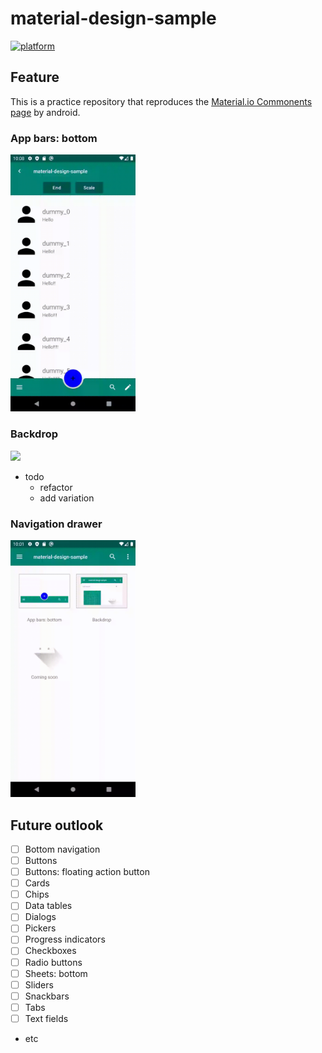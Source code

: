 material-design-sample
===
[![platform](https://img.shields.io/badge/platform-android-lightgrey)](https://img.shields.io/badge/platform-android-lightgrey)

## Feature
This is a practice repository that reproduces the [Material.io Commonents page](https://material.io/components/) by android.

### App bars: bottom 
<img width="200" src="https://github.com/Komeyama/material-design-sample/blob/images/bottom_app_bar.gif">

### Backdrop
<img width="200" src="https://github.com/Komeyama/material-design-sample/blob/images/backdrop.gif">

- todo
  - refactor
  - add variation

### Navigation drawer 

<img width="200" src="https://github.com/Komeyama/material-design-sample/blob/images/navigation_drawer.gif">


## Future outlook
- [ ] Bottom navigation
- [ ] Buttons
- [ ] Buttons: floating action button 
- [ ] Cards
- [ ] Chips
- [ ] Data tables
- [ ] Dialogs
- [ ] Pickers
- [ ] Progress indicators
- [ ] Checkboxes
- [ ] Radio buttons
- [ ] Sheets: bottom
- [ ] Sliders 
- [ ] Snackbars 
- [ ] Tabs
- [ ] Text fields 
- etc

